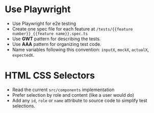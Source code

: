 # Use Playwright

- Use Playwright for e2e testing
- Create one spec file for each feature at `/tests/{{feature number}}_{{feature name}}.spec.ts`
- Use **GWT** pattern for describing the tests.
- Use **AAA** pattern for organizing test code.
- Name variables following this convention: `inputX`, `mockX`, `actualX`, `expectedX`.

# HTML CSS Selectors

- Read the current `src/components` implementation
- Prefer selection by role and content (like a user would do)
- Add any `id`, `role` or `name` attribute to source code to simplify test selections.
